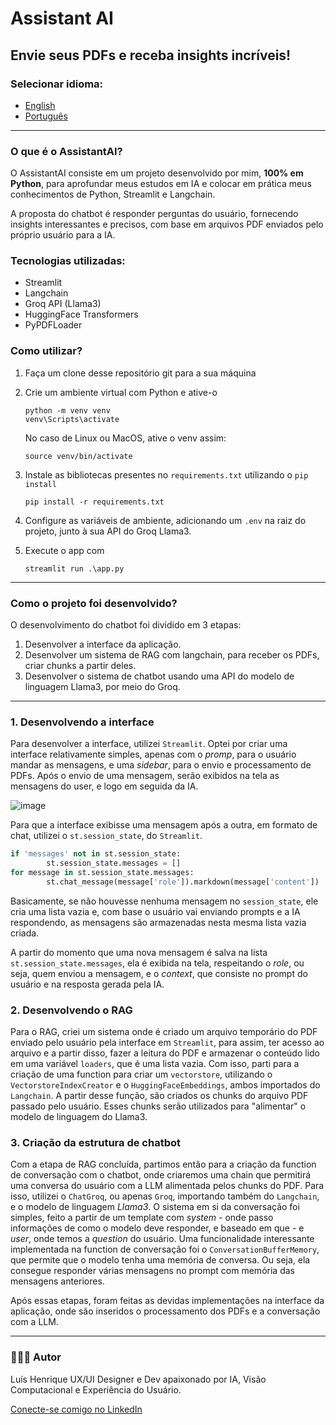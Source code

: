 # Assistant AI
## Envie seus PDFs e receba insights incríveis!

### Selecionar idioma:
- [English]()
- [Português](https://github.com/louuispy/Chatbot-with-PDF-reader/blob/main/README.md)

---

### O que é o AssistantAI?
O AssistantAI consiste em um projeto desenvolvido por mim, **100% em Python**, para aprofundar meus estudos em IA e colocar em prática meus conhecimentos de Python, Streamlit e Langchain.

A proposta do chatbot é responder perguntas do usuário, fornecendo insights interessantes e precisos, com base em arquivos PDF enviados pelo próprio usuário para a IA.

### Tecnologias utilizadas:
- Streamlit
- Langchain
- Groq API (Llama3)
- HuggingFace Transformers
- PyPDFLoader

### Como utilizar?
  1. Faça um clone desse repositório git para a sua máquina
  2. Crie um ambiente virtual com Python e ative-o
      
     ```
     python -m venv venv
     venv\Scripts\activate 
     ```
     
     No caso de Linux ou MacOS, ative o venv assim:
     
     ```
     source venv/bin/activate
     ```
   3. Instale as bibliotecas presentes no `requirements.txt` utilizando o `pip install`
      
      ```
      pip install -r requirements.txt
      ```
   4. Configure as variáveis de ambiente, adicionando um `.env` na raiz do projeto, junto à sua API do Groq Llama3.
   5. Execute o app com
      ```
      streamlit run .\app.py
      ```
---

### Como o projeto foi desenvolvido?
O desenvolvimento do chatbot foi dividido em 3 etapas:
  1. Desenvolver a interface da aplicação.
  2. Desenvolver um sistema de RAG com langchain, para receber os PDFs, criar chunks a partir deles.
  3. Desenvolver o sistema de chatbot usando uma API do modelo de linguagem Llama3, por meio do Groq.

---

### 1. Desenvolvendo a interface
Para desenvolver a interface, utilizei `Streamlit`.
Optei por criar uma interface relativamente simples, apenas com o *promp*, para o usuário mandar as mensagens, e uma *sidebar*, para o envio e processamento de PDFs.
Após o envio de uma mensagem, serão exibidos na tela as mensagens do user, e logo em seguida da IA.

![image](https://github.com/user-attachments/assets/d7a61bca-70ea-466a-9b52-4f2d7fefa243)

Para que a interface exibisse uma mensagem após a outra, em formato de chat, utilizei o `st.session_state`, do `Streamlit`.
```python
if 'messages' not in st.session_state:
        st.session_state.messages = []
for message in st.session_state.messages:
        st.chat_message(message['role']).markdown(message['content'])
```
Basicamente, se não houvesse nenhuma mensagem no `session_state`, ele cria uma lista vazia e, com base o usuário vai enviando prompts e a IA respondendo, as mensagens são armazenadas nesta mesma lista vazia criada.

A partir do momento que uma nova mensagem é salva na lista `st.session_state.messages`, ela é exibida na tela, respeitando o *role*, ou seja, quem enviou a mensagem, e o *context*, que consiste no prompt do usuário e na resposta gerada pela IA.

### 2. Desenvolvendo o RAG
Para o RAG, criei um sistema onde é criado um arquivo temporário do PDF enviado pelo usuário pela interface em `Streamlit`, para assim, ter acesso ao arquivo e a partir disso, fazer a leitura do PDF e armazenar o conteúdo lido em uma variável `loaders`, que é uma lista vazia.
Com isso, parti para a criação de uma function para criar um `vectorstore`, utilizando o `VectorstoreIndexCreator` e o `HuggingFaceEmbeddings`, ambos importados do `Langchain`.
A partir desse função, são criados os chunks do arquivo PDF passado pelo usuário. Esses chunks serão utilizados para "alimentar" o modelo de linguagem do Llama3.

### 3. Criação da estrutura de chatbot
Com a etapa de RAG concluída, partimos então para a criação da function de conversação com o chatbot, onde criaremos uma chain que permitirá uma conversa do usuário com a LLM alimentada pelos chunks do PDF.
Para isso, utilizei o `ChatGroq`, ou apenas `Groq`, importando também do `Langchain`, e o modelo de linguagem *Llama3*.
O sistema em si da conversação foi simples, feito a partir de um template com *system* - onde passo informações de como o modelo deve responder, e baseado em que - e *user*, onde temos a *question* do usuário.
Uma funcionalidade interessante implementada na function de conversação foi o `ConversationBufferMemory`, que permite que o modelo tenha uma memória de conversa. Ou seja, ela consegue responder várias mensagens no prompt com memória das mensagens anteriores.

Após essas etapas, foram feitas as devidas implementações na interface da aplicação, onde são inseridos o processamento dos PDFs e a conversação com a LLM.

---

### 👨🏻‍💻 Autor
Luís Henrique
UX/UI Designer e Dev apaixonado por IA, Visão Computacional e Experiência do Usuário.

[Conecte-se comigo no LinkedIn](https://www.linkedin.com/in/luishenrique-ia/)
